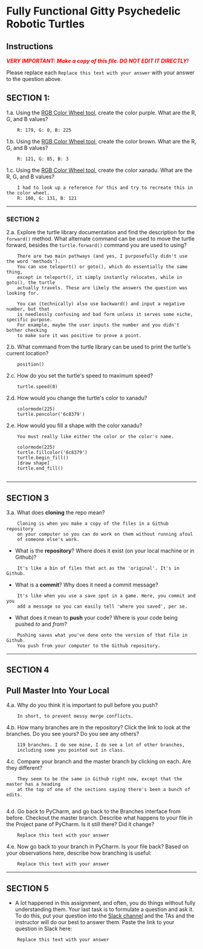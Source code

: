 # Fully Functional Gitty Psychedelic Robotic Turtles

## Instructions

**_<span style="color:red">
    VERY IMPORTANT: Make a copy of this file. DO NOT EDIT IT DIRECTLY!
</span>_**

Please replace each `Replace this text with your answer` 
with your answer to the question above.

## SECTION 1: 

1.a. Using the [RGB Color Wheel tool](https://colorspire.com/rgb-color-wheel/), create the color purple. 
     What are the R, G, and B values?

```
    R: 179, G: 0, B: 225
```

1.b. Using the [RGB Color Wheel tool](https://colorspire.com/rgb-color-wheel/), create the color brown. 
     What are the R, G, and B values? 

```
    R: 121, G: 85, B: 3
```

1.c. Using the [RGB Color Wheel tool](https://colorspire.com/rgb-color-wheel/), create the color xanadu. 
     What are the R, G, and B values?

```
    I had to look up a reference for this and try to recreate this in the color wheel.
    R: 108, G: 131, B: 121
```

---

### SECTION 2

2.a. Explore the turtle library documentation and find the description for the 
     `forward()` method. What alternate command can be used to move the turtle forward, 
     besides the `turtle.forward()` command you are used to using?

```
    There are two main pathways (and yes, I purposefully didn't use the word 'methods').
    You can use teleport() or goto(), which do essentially the same thing,
    except in teleport(), it simply instantly relocates, while in goto(), the turtle
    actually travels. These are likely the answers the question was looking for.
    
    You can (technically) also use backward() and input a negative number, but that
    is needlessly confusing and bad form unless it serves some niche, specific purpose.
    For example, maybe the user inputs the number and you didn't bother checking
    to make sure it was positive to prove a point.
```

2.b. What command from the turtle library can be used to print the turtle's current 
   location?
   
```
    position()
```

2.c. How do you set the turtle's speed to maximum speed?
   
```
    turtle.speed(0)
```

2.d. How would you change the turtle's color to xanadu? 

```
    colormode(225)
    turtle.pencolor('6c8379')
```

2.e. How would you fill a shape with the color xanadu?

```
    You must really like either the color or the color's name.
    
    colormode(225)
    turtle.fillcolor('6c8379')
    turtle.begin_fill()
    [draw shape]
    turtle.end_fill()
    
```

---

## SECTION 3

3.a. What does **cloning** the repo mean?

```
    Cloning is when you make a copy of the files in a Github repository
    on your computer so you can do work on them without running afoul
    of someone else's work.
```


- What is the **repository**? Where does it exist (on your local machine or in Github)?

```
    It's like a bin of files that act as the 'original'. It's in Github.
```


- What is a **commit**? Why does it need a commit message?

```
    It's like when you use a save spot in a game. Here, you commit and you
    add a message so you can easily tell 'where you saved', per se.
```


- What does it mean to **push** your code? Where is your code being pushed _to_ and _from_?

```
    Pushing saves what you've done onto the version of that file in Github.
    You push from your computer to the Github repository.
```

---

## SECTION 4

## Pull Master Into Your Local

4.a. Why do you think it is important to pull before you push?

```
    In short, to prevent messy merge conflicts.
```

4.b. How many branches are in the repository?
     Click the link to look at the branches. Do you see yours? Do you see any others? 

```
    119 branches. I do see mine, I do see a lot of other branches,
    including some you pointed out in class.
```


4.c. Compare your branch and the master branch by clicking on each. Are they different?

```
    They seem to be the same in Github right now, except that the master has a heading
    at the top of one of the sections saying there's been a bunch of edits.
    
```


4.d. Go back to PyCharm, and go back to the Branches interface from before. Checkout the 
     master branch.
     Describe what happens to your file in the Project pane of PyCharm. Is it still 
     there? Did it change?

```
    Replace this text with your answer
```


4.e. Now go back to your branch in PyCharm. Is your file back? Based on your observations
     here, describe how branching is useful:

```
    Replace this text with your answer
```

---

## SECTION 5
- A lot happened in this assignment, and often, you do things without fully 
  understanding them. Your last task is to formulate a question and ask it. 
  To do this, put your question into the [Slack channel](https://bereacs.slack.com/archives/C3QACGH8R) and the TAs and the instructor 
  will do our best to answer them. Paste the link to your question in Slack here:

```
    Replace this text with your answer
```



